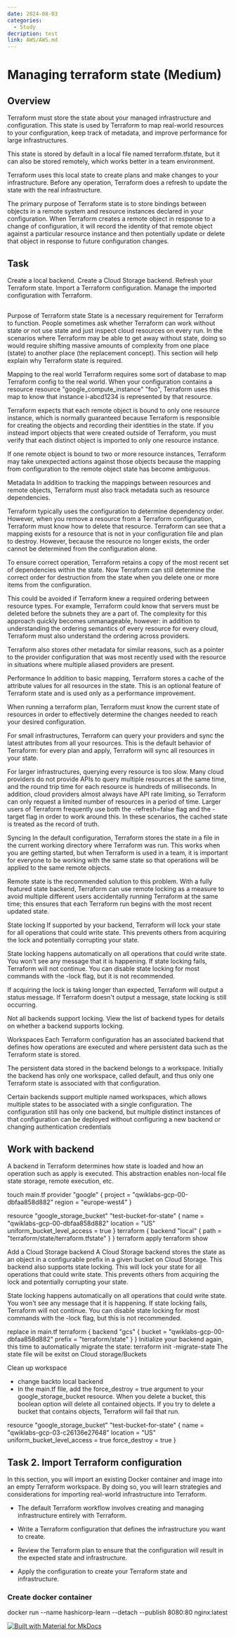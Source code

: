 ```yaml
---
date: 2024-08-03
categories:
  - Study
decription: test
link: AWS/AWS.md
---
```

# Managing terraform state (Medium)

## Overview 
Terraform must store the state about your managed infrastructure and configuration. This state is used by Terraform to map real-world resources to your configuration, keep track of metadata, and improve performance for large infrastructures.
<!-- more -->
This state is stored by default in a local file named terraform.tfstate, but it can also be stored remotely, which works better in a team environment.

Terraform uses this local state to create plans and make changes to your infrastructure. Before any operation, Terraform does a refresh to update the state with the real infrastructure.

The primary purpose of Terraform state is to store bindings between objects in a remote system and resource instances declared in your configuration. When Terraform creates a remote object in response to a change of configuration, it will record the identity of that remote object against a particular resource instance and then potentially update or delete that object in response to future configuration changes.

## Task 

Create a local backend.
Create a Cloud Storage backend.
Refresh your Terraform state.
Import a Terraform configuration.
Manage the imported configuration with Terraform.

## 
Purpose of Terraform state
State is a necessary requirement for Terraform to function. People sometimes ask whether Terraform can work without state or not use state and just inspect cloud resources on every run. In the scenarios where Terraform may be able to get away without state, doing so would require shifting massive amounts of complexity from one place (state) to another place (the replacement concept). This section will help explain why Terraform state is required.

Mapping to the real world
Terraform requires some sort of database to map Terraform config to the real world. When your configuration contains a resource resource "google_compute_instance" "foo", Terraform uses this map to know that instance i-abcd1234 is represented by that resource.

Terraform expects that each remote object is bound to only one resource instance, which is normally guaranteed because Terraform is responsible for creating the objects and recording their identities in the state. If you instead import objects that were created outside of Terraform, you must verify that each distinct object is imported to only one resource instance.

If one remote object is bound to two or more resource instances, Terraform may take unexpected actions against those objects because the mapping from configuration to the remote object state has become ambiguous.

Metadata
In addition to tracking the mappings between resources and remote objects, Terraform must also track metadata such as resource dependencies.

Terraform typically uses the configuration to determine dependency order. However, when you remove a resource from a Terraform configuration, Terraform must know how to delete that resource. Terraform can see that a mapping exists for a resource that is not in your configuration file and plan to destroy. However, because the resource no longer exists, the order cannot be determined from the configuration alone.

To ensure correct operation, Terraform retains a copy of the most recent set of dependencies within the state. Now Terraform can still determine the correct order for destruction from the state when you delete one or more items from the configuration.

This could be avoided if Terraform knew a required ordering between resource types. For example, Terraform could know that servers must be deleted before the subnets they are a part of. The complexity for this approach quickly becomes unmanageable, however: in addition to understanding the ordering semantics of every resource for every cloud, Terraform must also understand the ordering across providers.

Terraform also stores other metadata for similar reasons, such as a pointer to the provider configuration that was most recently used with the resource in situations where multiple aliased providers are present.

Performance
In addition to basic mapping, Terraform stores a cache of the attribute values for all resources in the state. This is an optional feature of Terraform state and is used only as a performance improvement.

When running a terraform plan, Terraform must know the current state of resources in order to effectively determine the changes needed to reach your desired configuration.

For small infrastructures, Terraform can query your providers and sync the latest attributes from all your resources. This is the default behavior of Terraform: for every plan and apply, Terraform will sync all resources in your state.

For larger infrastructures, querying every resource is too slow. Many cloud providers do not provide APIs to query multiple resources at the same time, and the round trip time for each resource is hundreds of milliseconds. In addition, cloud providers almost always have API rate limiting, so Terraform can only request a limited number of resources in a period of time. Larger users of Terraform frequently use both the -refresh=false flag and the -target flag in order to work around this. In these scenarios, the cached state is treated as the record of truth.

Syncing
In the default configuration, Terraform stores the state in a file in the current working directory where Terraform was run. This works when you are getting started, but when Terraform is used in a team, it is important for everyone to be working with the same state so that operations will be applied to the same remote objects.

Remote state is the recommended solution to this problem. With a fully featured state backend, Terraform can use remote locking as a measure to avoid multiple different users accidentally running Terraform at the same time; this ensures that each Terraform run begins with the most recent updated state.

State locking
If supported by your backend, Terraform will lock your state for all operations that could write state. This prevents others from acquiring the lock and potentially corrupting your state.

State locking happens automatically on all operations that could write state. You won't see any message that it is happening. If state locking fails, Terraform will not continue. You can disable state locking for most commands with the -lock flag, but it is not recommended.

If acquiring the lock is taking longer than expected, Terraform will output a status message. If Terraform doesn't output a message, state locking is still occurring.

Not all backends support locking. View the list of backend types for details on whether a backend supports locking.

Workspaces
Each Terraform configuration has an associated backend that defines how operations are executed and where persistent data such as the Terraform state is stored.

The persistent data stored in the backend belongs to a workspace. Initially the backend has only one workspace, called default, and thus only one Terraform state is associated with that configuration.

Certain backends support multiple named workspaces, which allows multiple states to be associated with a single configuration. The configuration still has only one backend, but multiple distinct instances of that configuration can be deployed without configuring a new backend or changing authentication credentials

## Work with backend
A backend in Terraform determines how state is loaded and how an operation such as apply is executed. This abstraction enables non-local file state storage, remote execution, etc.

touch main.tf
provider "google" {
  project     = "qwiklabs-gcp-00-dbfaa858d882"
  region      = "europe-west4"
}

resource "google_storage_bucket" "test-bucket-for-state" {
  name        = "qwiklabs-gcp-00-dbfaa858d882"
  location    = "US"
  uniform_bucket_level_access = true
}
terraform {
  backend "local" {
    path = "terraform/state/terraform.tfstate"
  }
}
terraform apply
terraform show

Add a Cloud Storage backend
A Cloud Storage backend stores the state as an object in a configurable prefix in a given bucket on Cloud Storage. This backend also supports state locking. This will lock your state for all operations that could write state. This prevents others from acquiring the lock and potentially corrupting your state.

State locking happens automatically on all operations that could write state. You won't see any message that it is happening. If state locking fails, Terraform will not continue. You can disable state locking for most commands with the -lock flag, but this is not recommended.

replace in main.tf
terraform {
  backend "gcs" {
    bucket  = "qwiklabs-gcp-00-dbfaa858d882"
    prefix  = "terraform/state"
  }
}
Initialize your backend again, this time to automatically migrate the state:
terraform init -migrate-state
The state file will be exitst on Cloud storage/Buckets

Clean up workspace
- change backto local backend
- In the main.tf file, add the force_destroy = true argument to your google_storage_bucket resource. When you delete a bucket, this boolean option will delete all contained objects. If you try to delete a bucket that contains objects, Terraform will fail that run.

resource "google_storage_bucket" "test-bucket-for-state" {
  name        = "qwiklabs-gcp-03-c26136e27648"
  location    = "US"
  uniform_bucket_level_access = true
  force_destroy = true
}

## Task 2. Import Terraform configuration
In this section, you will import an existing Docker container and image into an empty Terraform workspace. By doing so, you will learn strategies and considerations for importing real-world infrastructure into Terraform.

- The default Terraform workflow involves creating and managing infrastructure entirely with Terraform.

- Write a Terraform configuration that defines the infrastructure you want to create.

- Review the Terraform plan to ensure that the configuration will result in the expected state and infrastructure.

- Apply the configuration to create your Terraform state and infrastructure.

### Create docker container
docker run --name hashicorp-learn --detach --publish 8080:80 nginx:latest

[![Built with Material for MkDocs](https://img.shields.io/badge/Material_for_MkDocs-526CFE?style=for-the-badge&logo=MaterialForMkDocs&logoColor=white)](https://squidfunk.github.io/mkdocs-material/)

